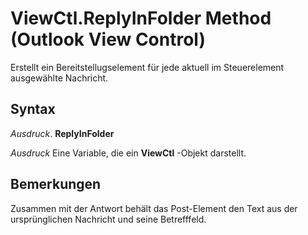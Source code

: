 
# ViewCtl.ReplyInFolder Method (Outlook View Control)

Erstellt ein Bereitstellugselement für jede aktuell im Steuerelement ausgewählte Nachricht.


## Syntax

 _Ausdruck_. **ReplyInFolder**

 _Ausdruck_ Eine Variable, die ein **ViewCtl** -Objekt darstellt.


## Bemerkungen

Zusammen mit der Antwort behält das Post-Element den Text aus der ursprünglichen Nachricht und seine Betrefffeld.


